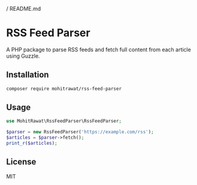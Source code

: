 / README.md
# RSS Feed Parser

A PHP package to parse RSS feeds and fetch full content from each article using Guzzle.

## Installation

```bash
composer require mohitrawat/rss-feed-parser
```

## Usage

```php
use MohitRawat\RssFeedParser\RssFeedParser;

$parser = new RssFeedParser('https://example.com/rss');
$articles = $parser->fetch();
print_r($articles);
```
## License
MIT
